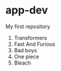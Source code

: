 # app-dev
My first repository
1. Transformers
2. Fast And Furious
3. Bad boys
4. One piece
5. Bleach
